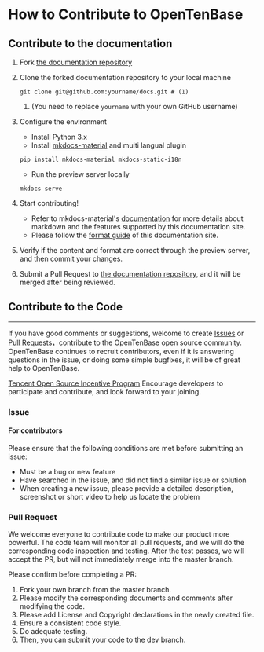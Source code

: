 # How to Contribute to OpenTenBase

## Contribute to the documentation

1. Fork [the documentation repository](https://github.com/OpenTenBase/docs)
2. Clone the forked documentation repository to your local machine

    ```
    git clone git@github.com:yourname/docs.git # (1)
    ```

    1. (You need to replace `yourname` with your own GitHub username)

3. Configure the environment
    - Install Python 3.x
    - Install [mkdocs-material](https://squidfunk.github.io/mkdocs-material/) and multi langual plugin

    ```
    pip install mkdocs-material mkdocs-static-i18n
    ```

    - Run the preview server locally

    ```
    mkdocs serve
    ```

4. Start contributing!
    - Refer to mkdocs-material's [documentation](https://squidfunk.github.io/mkdocs-material/reference/) for more details about markdown and the features supported by this documentation site.
    - Please follow the [format guide](docs-format-guide.en.md) of this documentation site.

5. Verify if the content and format are correct through the preview server, and then commit your changes.
6. Submit a Pull Request to [the documentation repository](https://github.com/OpenTenBase/opencloudos.github.io), and it will be merged after being reviewed.


## Contribute to the Code
---
If you have good comments or suggestions, welcome to create [Issues](https://github.com/OpenTenBase/OpenTenBase/issues) or [Pull Requests](https://github.com/OpenTenBase/OpenTenBase/pulls)，contribute to the OpenTenBase open source community. OpenTenBase continues to recruit contributors, even if it is answering questions in the issue, or doing some simple bugfixes, it will be of great help to OpenTenBase.

[Tencent Open Source Incentive Program](https://opensource.tencent.com/contribution) Encourage developers to participate and contribute, and look forward to your joining.

### Issue  
#### For contributors 

Please ensure that the following conditions are met before submitting an issue:

* Must be a bug or new feature
* Have searched in the issue, and did not find a similar issue or solution
* When creating a new issue, please provide a detailed description, screenshot or short video to help us locate the problem

### Pull Request  
We welcome everyone to contribute code to make our product more powerful. The code team will monitor all pull requests, and we will do the corresponding code inspection and testing. After the test passes, we will accept the PR, but will not immediately merge into the master branch.

Please confirm before completing a PR:

1. Fork your own branch from the master branch.
2. Please modify the corresponding documents and comments after modifying the code.
3. Please add License and Copyright declarations in the newly created file.
4. Ensure a consistent code style.
5. Do adequate testing.
6. Then, you can submit your code to the dev branch.
